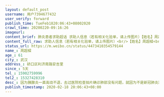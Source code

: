 ```yaml
---
layout: default_post
username: 用户7394677432
user_verify: forward
publish_time: TueFeb1820:06:43+08002020
crawl_time: 20200220-09:16:26
imageurl: 
content_brief: 肺炎患者求助超话 求助人信息（若有相关化验单，请上传图片）【姓名】周超樑【年龄】61【所在城市】武汉【所在小区、社区】硚口区利济南路安吉里【患病时间】5天【联系方式】15902759996【其他紧急联系人】15327428310【病情描述】因为胰腺炎一直高烧不退，去过医院检查拍片确诊肺部没有问 ...全文
content_full_raw: 求助人信息（若有相关化验单，请上传图片）<br/>【姓名】周超樑<br/>【年龄】61<br/>【所在城市】武汉<br/>【所在小区、社区】硚口区利济南路安吉里<br/>【患病时间】5天<br/>【联系方式】15902759996<br/>【其他紧急联系人】15327428310<br/>【病情描述】因为胰腺炎一直高烧不退，去过医院检查拍片确诊肺部没有问题，就因为不是新冠肺炎跑了多家医院都不收。现在高烧不退随时都有生命危险，求助救命！<adata-url="http://t.cn/R2WxQOQ"href="http://weibo.com/p/1001018008642010000000000"data-hide=""><spanclass='url-icon'><imgstyle='width:1rem;height:1rem'src='https://h5.sinaimg.cn/upload/2015/09/25/3/timeline_card_small_location_default.png'></span><spanclass="surl-text">武汉</span></a>
status_url: https://m.weibo.cn/status/4473410354579144
name_: 周超樑
age_: 61
city_: 武汉
address_: 硚口区利济南路安吉里
since_: 5天
tel_: 15902759996
tel2_: 15327428310
desc_: 因为胰腺炎一直高烧不退，去过医院检查拍片确诊肺部没有问题，就因为不是新冠肺炎跑了多家医院都不收。现在高烧不退随时都有生命危险，求助救命！<adata-url="http//t.cn/R2WxQOQ"href="http//weibo.com/p/1001018008642010000000000"data-hide=""><spanclass='url-icon'><imgstyle='width1rem;height1rem'src='https//h5.sinaimg.cn/upload/2015/09/25/3/timeline_card_small_location_default.png'></span><spanclass="surl-text">武汉</span></a>
publish_timestamp: 2020-02-18 20:06:43+08:00
---
```

